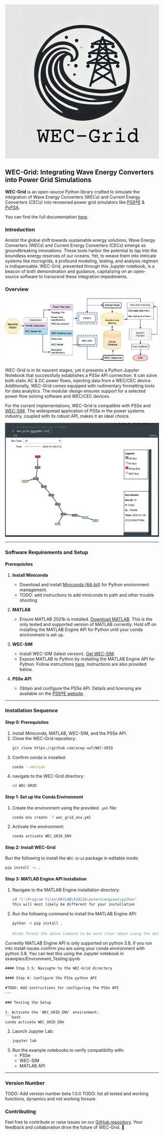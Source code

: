 <p align="center">
  <img src="./docs/images/WEC-Grid_logo.png">
</p>

## WEC-Grid: Integrating Wave Energy Converters into Power Grid Simulations

**WEC-Grid** is an open-source Python library crafted to simulate the integration of Wave Energy Converters (WECs) and Current Energy Converters (CECs) into renowned power grid simulators like [PSS®E](https://new.siemens.com/global/en/products/energy/services/transmission-distribution-smart-grid/consulting-and-planning/pss-software/pss-e.html) & [PyPSA](https://pypsa.org/).

You can find the full documentation [here](https://acep-uaf.github.io/WEC-GRID/).

### Introduction

Amidst the global shift towards sustainable energy solutions, Wave Energy Converters (WECs) and Current Energy Converters (CECs) emerge as groundbreaking innovations. These tools harbor the potential to tap into the boundless energy reserves of our oceans. Yet, to weave them into intricate systems like microgrids, a profound modeling, testing, and analysis regimen is indispensable. WEC-Grid, presented through this Jupyter notebook, is a beacon of both demonstration and guidance, capitalizing on an open-source software to transcend these integration impediments.

### Overview

<p align="center">
  <img src="./docs/images/WecGrid-flowchart.png">
</p>

WEC-Grid is in its nascent stages, yet it presents a Python Jupyter Notebook that successfully establishes a PSSe API connection. It can solve both static AC & DC power flows, injecting data from a WEC/CEC device. Additionally, WEC-Grid comes equipped with rudimentary formatting tools for data analytics. The modular design ensures support for a selected power flow solving software and WEC/CEC devices.

For the current implementations, WEC-Grid is compatible with PSSe and [WEC-SIM](https://wec-sim.github.io/WEC-Sim/). The widespread application of PSSe in the power systems industry, coupled with its robust API, makes it an ideal choice.

<p align="center">
  <img src="./docs/images/example_viz.png" alt="WEC-Grid Data Visualization">
</p>

---

### Software Requirements and Setup

#### Prerequisites

1. **Install Miniconda**
   - Download and install [Miniconda (64-bit)](https://docs.conda.io/en/latest/miniconda.html) for Python environment management.
   - TODO: add instructions to add miniconda to path and other trouble shooting 

2. **MATLAB**
   - Ensure MATLAB 2021b is installed. [Download MATLAB](https://www.mathworks.com/products/matlab.html). This is the only tested and supported version of MATLAB currently. Hold off on installing the MATLAB Engine API for Python until your conda environment is set up.

3. **WEC-SIM**
   - Install WEC-SIM (latest version). [Get WEC-SIM](https://wec-sim.github.io/WEC-Sim/).
   - Expose MATLAB to Python by installing the MATLAB Engine API for Python. Follow instructions [here](https://www.mathworks.com/help/matlab/matlab_external/install-the-matlab-engine-for-python.html). Instructions are also provided below.

4. **PSSe API**
   - Obtain and configure the PSSe API. Details and licensing are available on the [PSS®E website](https://new.siemens.com/global/en/products/energy/services/transmission-distribution-smart-grid/consulting-and-planning/pss-software/pss-e.html).

---

### Installation Sequence

#### Step 0: Prerequisites
1. Install Miniconda, MATLAB, WEC-SIM, and the PSSe API.
2. Clone the WEC-Grid repository:
   ```bash
   git clone https://github.com/acep-uaf/WEC-GRID
3. Confirm conda is installed:
   ```bash
   conda --version
   ```
4. navigate to the WEC-Grid directory:
   ```bash
   cd WEC-GRID
   ```
#### Step 1: Set up the Conda Environment
1. Create the environment using the provided `.yml` file:
   ```bash
   conda env create -f wec_grid_env.yml
   ```
2. Activate the environment:
   ```bash
   conda activate WEC_GRID_ENV
   ```

#### Step 2: Install WEC-Grid
Run the following to install the `WEC-Grid` package in editable mode:
```bash
pip install -e .
```

#### Step 3: MATLAB Engine API Installation
1. Navigate to the MATLAB Engine installation directory:
   ```bash
   cd "C:\Program Files\MATLAB\R2021b\extern\engines\python"
   this will most likely be different for your installation
   ```
2. Run the following command to install the MATLAB Engine API:
   ```bash
   python -m pip install . 

   #todo format the above command to be more clear about using the dot 
   ```

Currently MATLAB Engine API is only supported on python 3.8, if you run into install issues confirm you are using your conda environment with python 3.8. You can test this using the Jupyter notebook in examples/Environment_Testing.ipynb
   ```
#### Step 3.5: Naviagte to the WEC-Grid directory

#### Step 4: Configure the PSSe python API

#TODO: Add instructions for configuring the PSSe API
---

### Testing the Setup

1. Activate the `WEC_GRID_ENV` environment:
   ```bash
   conda activate WEC_GRID_ENV
   ```
2. Launch Jupyter Lab:
   ```bash
   jupyter lab
   ```
3. Run the example notebooks to verify compatibility with:
   - PSSe
   - WEC-SIM
   - MATLAB API

---

### Version Number
TODO: Add version number beta 1.0.0
TODO: list all tested and working functions, dynamics and not working forsure. 

### Contributing

Feel free to contribute or raise issues on our [GitHub repository](https://github.com/acep-uaf/WEC-GRID). Your feedback and collaboration drive the future of WEC-Grid. 🚀
